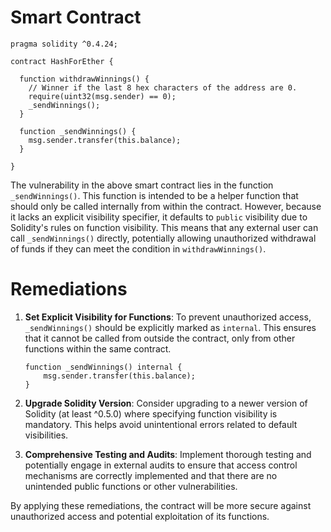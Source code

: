 # Smart Contract

```solidity
pragma solidity ^0.4.24;

contract HashForEther {

  function withdrawWinnings() {
    // Winner if the last 8 hex characters of the address are 0. 
    require(uint32(msg.sender) == 0);
    _sendWinnings();
  }
  
  function _sendWinnings() {
    msg.sender.transfer(this.balance);
  }
     
}
```

The vulnerability in the above smart contract lies in the function `_sendWinnings()`. This function is intended to be a helper function that should only be called internally from within the contract. However, because it lacks an explicit visibility specifier, it defaults to `public` visibility due to Solidity's rules on function visibility. This means that any external user can call `_sendWinnings()` directly, potentially allowing unauthorized withdrawal of funds if they can meet the condition in `withdrawWinnings()`.

# Remediations

1. **Set Explicit Visibility for Functions**: To prevent unauthorized access, `_sendWinnings()` should be explicitly marked as `internal`. This ensures that it cannot be called from outside the contract, only from other functions within the same contract.

   ```solidity
   function _sendWinnings() internal {
       msg.sender.transfer(this.balance);
   }
   ```

2. **Upgrade Solidity Version**: Consider upgrading to a newer version of Solidity (at least ^0.5.0) where specifying function visibility is mandatory. This helps avoid unintentional errors related to default visibilities.

3. **Comprehensive Testing and Audits**: Implement thorough testing and potentially engage in external audits to ensure that access control mechanisms are correctly implemented and that there are no unintended public functions or other vulnerabilities.

By applying these remediations, the contract will be more secure against unauthorized access and potential exploitation of its functions.